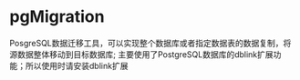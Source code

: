 # pgMigration
PosgreSQL数据迁移工具，可以实现整个数据库或者指定数据表的数据复制，将源数据整体移动到目标数据库; 主要使用了PostgreSQL数据库的dblink扩展功能；所以使用时请安装dblink扩展

